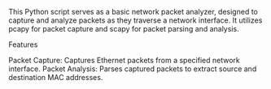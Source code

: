 This Python script serves as a basic network packet analyzer, designed to capture and analyze packets as they traverse a network interface. It utilizes pcapy for packet capture and scapy for packet parsing and analysis.

Features

Packet Capture: Captures Ethernet packets from a specified network interface.
Packet Analysis: Parses captured packets to extract source and destination MAC addresses.
